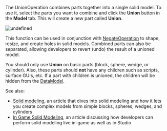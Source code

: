 The UnionOperation combines parts together into a single solid model. To use
it, select the parts you want to combine and click the **Union** button in the
**Model** tab. This will create a new part called **Union**.

![undefined](https://prod.docsiteassets.roblox.com/assets/blt12f1f9b92d9773ec/CSG-Union-Button.png)

This function can be used in conjunction with [NegateOperation](https://create.roblox.com/docs/reference/engine/classes/NegateOperation) to shape,
resize, and create holes in solid models. Combined parts can also be
separated, allowing developers to revert (undo) the result of a unioned model.

You should only use **Union** on basic parts (block, sphere, wedge, or
cylinder). Also, these parts should **not** have any children such as scripts,
surface GUIs, etc. If a part with children is unioned, the children will be
hidden from the [DataModel](https://create.roblox.com/docs/reference/engine/classes/DataModel).

See also:

- [Solid modeling](/building-and-visuals/modeling/solid-modeling),
  an article that dives into solid modeling and how it lets you create complex
  models from simple blocks, spheres, wedges, and cylinders
- [In
  Game Solid Modeling](https://developer.roblox.com/articles/in-game-solid-modeling), an article discussing how developers can perform
  solid modeling live in-game as well as in Studio